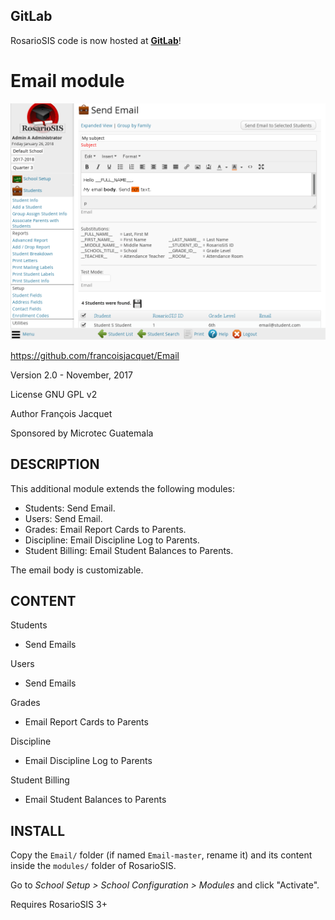 GitLab
------

RosarioSIS code is now hosted at [**GitLab**](https://gitlab.com/francoisjacquet/Email)!

Email module
============

![screenshot](https://raw.githubusercontent.com/francoisjacquet/Email/master/screenshot.png)

https://github.com/francoisjacquet/Email

Version 2.0 - November, 2017

License GNU GPL v2

Author François Jacquet

Sponsored by Microtec Guatemala

DESCRIPTION
-----------
This additional module extends the following modules:

- Students: Send Email.
- Users: Send Email.
- Grades: Email Report Cards to Parents.
- Discipline: Email Discipline Log to Parents.
- Student Billing: Email Student Balances to Parents.

The email body is customizable.

CONTENT
-------
Students
- Send Emails

Users
- Send Emails

Grades
- Email Report Cards to Parents

Discipline
- Email Discipline Log to Parents

Student Billing
- Email Student Balances to Parents

INSTALL
-------
Copy the `Email/` folder (if named `Email-master`, rename it) and its content inside the `modules/` folder of RosarioSIS.

Go to _School Setup > School Configuration > Modules_ and click "Activate".

Requires RosarioSIS 3+
